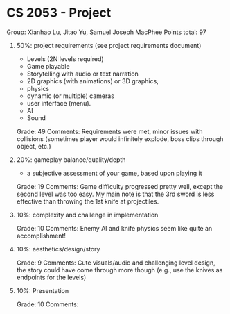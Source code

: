 # CS 2053 - Project
Group: Xianhao Lu, Jitao Yu, Samuel Joseph MacPhee
Points total: 97

1. 50%: project requirements (see project requirements document)
    + Levels (2N levels required)
    + Game playable 
    + Storytelling with audio or text narration
    + 2D graphics (with animations) or 3D graphics, 
    + physics
    + dynamic (or multiple) cameras
    + user interface (menu). 
    + AI
    + Sound
    
    Grade: 49
    Comments:  Requirements were met, minor issues with collisions (sometimes player would infinitely explode, boss clips through object, etc.)

2. 20%: gameplay balance/quality/depth
     + a subjective assessment of your game, based upon playing it

    Grade: 19
    Comments: Game difficulty progressed pretty well, except the second level was too easy. My main note is that the 3rd sword is less effective than throwing the 1st knife at projectiles.


3. 10%: complexity and challenge in implementation
	
	Grade: 10
    Comments: Enemy AI and knife physics seem like quite an accomplishment!

4. 10%: aesthetics/design/story

    Grade: 9
    Comments: Cute visuals/audio and challenging level design, the story could have come through more though (e.g., use the knives as endpoints for the levels)

5. 10%: Presentation

    Grade: 10
    Comments: 

